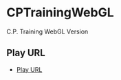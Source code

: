 # CPTrainingWebGL
C.P. Training WebGL Version

## Play URL
- [Play URL](https://gondnetom.github.io/CPTrainingWebGL/)

